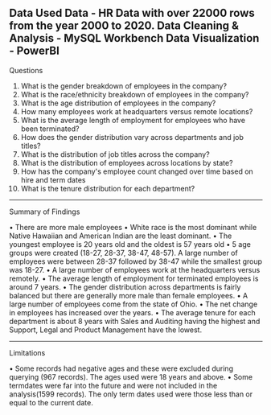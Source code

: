 Data Used
Data - HR Data with over 22000 rows from the year 2000 to 2020.
Data Cleaning & Analysis - MySQL Workbench
Data Visualization - PowerBI
--------------------------------------------------------------------------------
Questions

1. What is the gender breakdown of employees in the company?
2. What is the race/ethnicity breakdown of employees in the company?
3. What is the age distribution of employees in the company?
4. How many employees work at headquarters versus remote locations?
5. What is the average length of employment for employees who have been terminated?
6. How does the gender distribution vary across departments and job titles?
7. What is the distribution of job titles across the company?
8. What is the distribution of employees across locations by state?
9. How has the company's employee count changed over time based on hire and term dates
10. What is the tenure distribution for each department?

--------------------------------------------------------------------------------

Summary of Findings

• There are more male employees
• White race is the most dominant while Native Hawaiian and American Indian are the least dominant.
• The youngest employee is 20 years old and the oldest is 57 years old
• 5 age groups were created (18-27, 28-37, 38-47, 48-57). A large number of employees were between 28-37
followed by 38-47 while the smallest group was 18-27.
• A large number of employees work at the headquarters versus remotely.
• The average length of employment for terminated employees is around 7 years.
• The gender distribution across departments is fairly balanced but there are generally more male than female
employees.
• A large number of employees come from the state of Ohio.
• The net change in employees has increased over the years.
• The average tenure for each department is about 8 years with Sales and Auditing having the highest and
Support, Legal and Product Management have the lowest.

---------------------------------------------------------------------------------

Limitations

• Some records had negative ages and these were excluded during querying (967 records). The ages used were 18
years and above.
• Some termdates were far into the future and were not included in the analysis(1599 records). The only term dates
used were those less than or equal to the current date.
